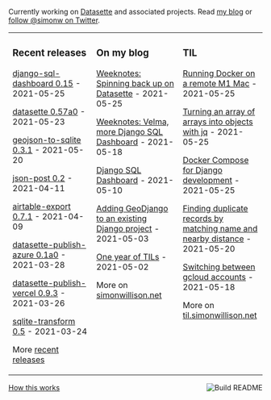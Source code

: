 Currently working on [Datasette](https://datasette.io/) and associated projects. Read [my blog](https://simonwillison.net/) or [follow @simonw on Twitter](https://twitter.com/simonw).

<table><tr><td valign="top" width="33%">

### Recent releases
<!-- recent_releases starts -->
[django-sql-dashboard 0.15](https://github.com/simonw/django-sql-dashboard/releases/tag/0.15) - 2021-05-25

[datasette 0.57a0](https://github.com/simonw/datasette/releases/tag/0.57a0) - 2021-05-23

[geojson-to-sqlite 0.3.1](https://github.com/simonw/geojson-to-sqlite/releases/tag/0.3.1) - 2021-05-20

[json-post 0.2](https://github.com/simonw/json-post/releases/tag/0.2) - 2021-04-11

[airtable-export 0.7.1](https://github.com/simonw/airtable-export/releases/tag/0.7.1) - 2021-04-09

[datasette-publish-azure 0.1a0](https://github.com/simonw/datasette-publish-azure/releases/tag/0.1a0) - 2021-03-28

[datasette-publish-vercel 0.9.3](https://github.com/simonw/datasette-publish-vercel/releases/tag/0.9.3) - 2021-03-26

[sqlite-transform 0.5](https://github.com/simonw/sqlite-transform/releases/tag/0.5) - 2021-03-24
<!-- recent_releases ends -->
More [recent releases](https://github.com/simonw/simonw/blob/main/releases.md)
</td><td valign="top" width="34%">

### On my blog
<!-- blog starts -->
[Weeknotes: Spinning back up on Datasette](http://simonwillison.net/2021/May/25/weeknotes-spinning-back-up-on-datasette/) - 2021-05-25

[Weeknotes: Velma, more Django SQL Dashboard](http://simonwillison.net/2021/May/18/weeknotes-velma/) - 2021-05-18

[Django SQL Dashboard](http://simonwillison.net/2021/May/10/django-sql-dashboard/) - 2021-05-10

[Adding GeoDjango to an existing Django project](http://simonwillison.net/2021/May/3/adding-geodjango-to-an-existing-django-project/) - 2021-05-03

[One year of TILs](http://simonwillison.net/2021/May/2/one-year-of-tils/) - 2021-05-02
<!-- blog ends -->
More on [simonwillison.net](https://simonwillison.net/)
</td><td valign="top" width="33%">

### TIL
<!-- tils starts -->
[Running Docker on a remote M1 Mac](https://til.simonwillison.net/macos/running-docker-on-remote-m1) - 2021-05-25

[Turning an array of arrays into objects with jq](https://til.simonwillison.net/jq/array-of-array-to-objects) - 2021-05-25

[Docker Compose for Django development](https://til.simonwillison.net/docker/docker-compose-for-django-development) - 2021-05-25

[Finding duplicate records by matching name and nearby distance](https://til.simonwillison.net/sql/finding-dupes-by-name-and-distance) - 2021-05-20

[Switching between gcloud accounts](https://til.simonwillison.net/cloudrun/multiple-gcloud-accounts) - 2021-05-18
<!-- tils ends -->
More on [til.simonwillison.net](https://til.simonwillison.net/)
</td></tr></table>

<a href="https://github.com/simonw/simonw/actions"><img src="https://github.com/simonw/simonw/workflows/Build%20README/badge.svg" align="right" alt="Build README"></a> <a href="https://simonwillison.net/2020/Jul/10/self-updating-profile-readme/">How this works</a>

